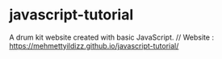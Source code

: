# javascript-tutorial
A drum kit website created with basic JavaScript.
//
Website : https://mehmettyildizz.github.io/javascript-tutorial/
